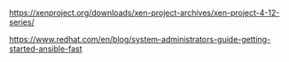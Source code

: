 https://xenproject.org/downloads/xen-project-archives/xen-project-4-12-series/

https://www.redhat.com/en/blog/system-administrators-guide-getting-started-ansible-fast

